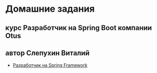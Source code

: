 # Домашние задания 


## курс Разработчик на Spring Boot компании Otus
## автор Слепухин Виталий

* [Разработчик на Spring Framework](https://otus.ru/lessons/javaspring/)


